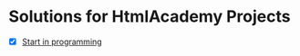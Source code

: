 # Solutions for HtmlAcademy Projects

- [x] [Start in programming](https://htmlacademy.ru/courses/new/fe-start)
